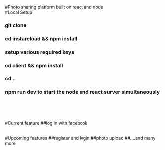 #Photo sharing platform built on react and node
<br/>
#Local Setup
### git clone
### cd instareload && npm install 
### setup various required keys 
### cd client && npm install
### cd ..
### npm run dev to start the node and react surver simultaneously
<br/>
<br/>
<br/>

#Current feature
##log in with facebook

<br/>
#Upcoming features
##register and login
##photo upload
##....and many more



